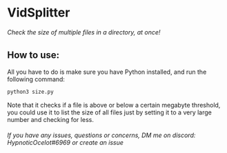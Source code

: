 # VidSplitter
###### Check the size of multiple files in a directory, at once!



## How to use:
All you have to do is make sure you have Python installed, and run the following command:

```python
python3 size.py
```

Note that it checks if a file is above or below a certain megabyte threshold, you could use it to list the size of all files just by setting it to a very large number and checking for less.


###### If you have any issues, questions or concerns, DM me on discord: HypnoticOcelot#6969 or create an issue
